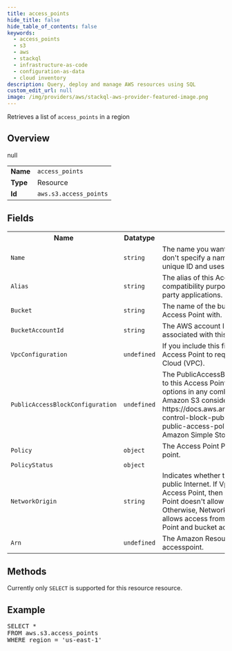 ```yaml
---
title: access_points
hide_title: false
hide_table_of_contents: false
keywords:
  - access_points
  - s3
  - aws
  - stackql
  - infrastructure-as-code
  - configuration-as-data
  - cloud inventory
description: Query, deploy and manage AWS resources using SQL
custom_edit_url: null
image: /img/providers/aws/stackql-aws-provider-featured-image.png
---
```

Retrieves a list of <code>access_points</code> in a region

## Overview
<table><tbody>
<tr><td><b>Name</b></td><td><code>access_points</code></td></tr>
<tr><td><b>Type</b></td><td>Resource</td></tr>
null
<tr><td><b>Id</b></td><td><code>aws.s3.access_points</code></td></tr>
</tbody></table>

## Fields
<table><tbody>
<tr><th>Name</th><th>Datatype</th><th>Description</th></tr>
<tr><td><code>Name</code></td><td><code>string</code></td><td>The name you want to assign to this Access Point. If you don't specify a name, AWS CloudFormation generates a unique ID and uses that ID for the access point name.</td></tr><tr><td><code>Alias</code></td><td><code>string</code></td><td>The alias of this Access Point. This alias can be used for compatibility purposes with other AWS services and third-party applications.</td></tr><tr><td><code>Bucket</code></td><td><code>string</code></td><td>The name of the bucket that you want to associate this Access Point with.</td></tr><tr><td><code>BucketAccountId</code></td><td><code>string</code></td><td>The AWS account ID associated with the S3 bucket associated with this access point.</td></tr><tr><td><code>VpcConfiguration</code></td><td><code>undefined</code></td><td>If you include this field, Amazon S3 restricts access to this Access Point to requests from the specified Virtual Private Cloud (VPC).</td></tr><tr><td><code>PublicAccessBlockConfiguration</code></td><td><code>undefined</code></td><td>The PublicAccessBlock configuration that you want to apply to this Access Point. You can enable the configuration options in any combination. For more information about when Amazon S3 considers a bucket or object public, see https://docs.aws.amazon.com/AmazonS3/latest/dev/access-control-block-public-access.html#access-control-block-public-access-policy-status 'The Meaning of Public' in the Amazon Simple Storage Service Developer Guide.</td></tr><tr><td><code>Policy</code></td><td><code>object</code></td><td>The Access Point Policy you want to apply to this access point.</td></tr><tr><td><code>PolicyStatus</code></td><td><code>object</code></td><td></td></tr><tr><td><code>NetworkOrigin</code></td><td><code>string</code></td><td>Indicates whether this Access Point allows access from the public Internet. If VpcConfiguration is specified for this Access Point, then NetworkOrigin is VPC, and the Access Point doesn't allow access from the public Internet. Otherwise, NetworkOrigin is Internet, and the Access Point allows access from the public Internet, subject to the Access Point and bucket access policies.</td></tr><tr><td><code>Arn</code></td><td><code>undefined</code></td><td>The Amazon Resource Name (ARN) of the specified accesspoint.</td></tr>
</tbody></table>

## Methods
Currently only <code>SELECT</code> is supported for this resource resource.

## Example
<pre>
SELECT * 
FROM aws.s3.access_points
WHERE region = 'us-east-1'
</pre>
